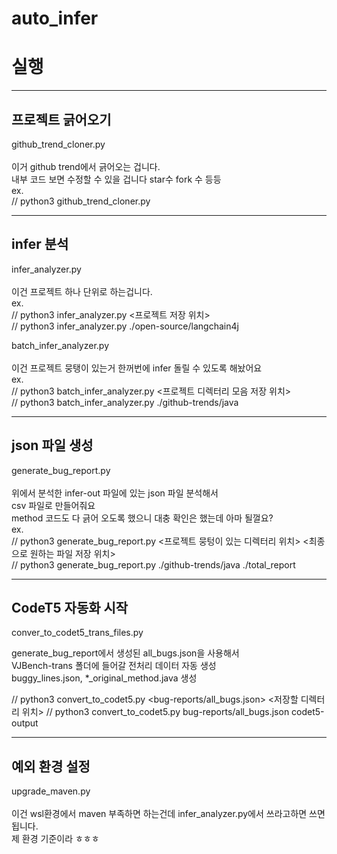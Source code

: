 # auto_infer


# 실행

---
프로젝트 긁어오기
---
github_trend_cloner.py <br><br>
이거 github trend에서 긁어오는 겁니다. <br>
내부 코드 보면 수정할 수 있을 겁니다 star수 fork 수 등등<br>
ex.<br>
// python3 github_trend_cloner.py

---
infer 분석
---
infer_analyzer.py<br><br>
이건 프로젝트 하나 단위로 하는겁니다.<br>
ex.<br>
// python3 infer_analyzer.py <프로젝트 저장 위치><br>
// python3 infer_analyzer.py ./open-source/langchain4j<br>

batch_infer_analyzer.py<br><br>
이건 프로젝트 뭉탱이 있는거 한꺼번에 infer 돌릴 수 있도록 해놨어요<br>
ex.<br>
// python3 batch_infer_analyzer.py <프로젝트 디렉터리 모음 저장 위치><br>
// python3 batch_infer_analyzer.py ./github-trends/java<br>

---
json 파일 생성
---

generate_bug_report.py<br><br>
위에서 분석한 infer-out 파일에 있는 json 파일 분석해서<br>
csv 파일로 만들어줘요<br>
method 코드도 다 긁어 오도록 했으니 대충 확인은 했는데 아마 될껄요?<br>
ex.<br>
// python3 generate_bug_report.py  <프로젝트 뭉텅이 있는 디렉터리 위치> <최종으로 원하는 파일 저장 위치> <br>
// python3 generate_bug_report.py ./github-trends/java ./total_report

---
CodeT5 자동화 시작
---

conver_to_codet5_trans_files.py<br>

generate_bug_report에서 생성된 all_bugs.json을 사용해서<br>
VJBench-trans 폴더에 들어갈 전처리 데이터 자동 생성<br>
buggy_lines.json, *_original_method.java 생성<br>

// python3 convert_to_codet5.py <bug-reports/all_bugs.json> <저장할 디렉터리 위치>
// python3 convert_to_codet5.py bug-reports/all_bugs.json codet5-output




---
예외 환경 설정
---

upgrade_maven.py <br><br>
이건 wsl환경에서 maven 부족하면 하는건데 infer_analyzer.py에서 쓰라고하면 쓰면 됩니다.<br>
제 환경 기준이라 ㅎㅎㅎ<br>
